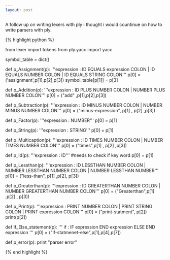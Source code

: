 ```yaml
---
layout: post
---
```


A follow up on writing lexers with ply i thought i would countinue on how to write parsers with ply.

{% highlight python %}

from lexer import tokens
from ply.yacc import yacc

symbol_table = dict()

def p_Assignment(p):
    '''expression : ID EQUALS expression COLON
				  | ID EQUALS NUMBER COLON
				  | ID EQUALS STRING COLON'''
    p[0] = ('assignment',p[1],p[2],p[3])
    symbol_table[p[1]] = p[3]




def p_Addition(p):
	'''expression : ID PLUS NUMBER COLON
				  | NUMBER PLUS NUMBER COLON'''
	p[0] =  ("add" ,p[1],p[2],p[3])


def p_Subtraction(p):
	'''expression : ID MINUS NUMBER COLON
				  | NUMBER MINUS NUMBER COLON'''
	p[0] = ("minus-expression", p[1] , p[2] ,p[3])


def p_Factor(p):
	'''expression : NUMBER'''
	p[0] = p[1]

def p_String(p):
	'''expression : STRING'''
        p[0] = p[1]


	
def p_Multicaption(p):
    '''expression : ID TIMES NUMBER COLON
                  | NUMBER TIMES NUMBER COLON'''
    p[0] = ("times",p[1] , p[2] ,p[3])

	
def p_Id(p):
	'''expression : ID'''
	#needs to check if key word
	p[0] = p[1]

def p_Lessthan(p):
	'''expression : ID LESSTHAN NUMBER COLON
				  | NUMBER LESSTHAN NUMBER COLON
				  | NUMBER LESSTHAN NUMBER'''
	p[0] = ("less-than", p[1] ,p[2], p[3])

def p_Greaterthan(p):
	'''expression : ID GREATERTHAN NUMBER COLON
		      | NUMBER GREATERTHAN NUMBER COLON'''
	p[0] = ("Greaterthan",p[1] ,p[2] , p[3])
	

def p_Print(p):
	'''expression : PRINT NUMBER COLON
				  | PRINT STRING COLON
				  | PRINT expression COLON'''
	p[0] = ("print-statment", p[2])
	print(p[2])
	
def If_Else_statement(p):
	''' if : IF expression  END expression  ELSE END expression '''
	p[0] = ("if-statmenet-else",p[1],p[4],p[7])
	



	
def p_error(p):
	print "parser error"


{% end highlight %}

